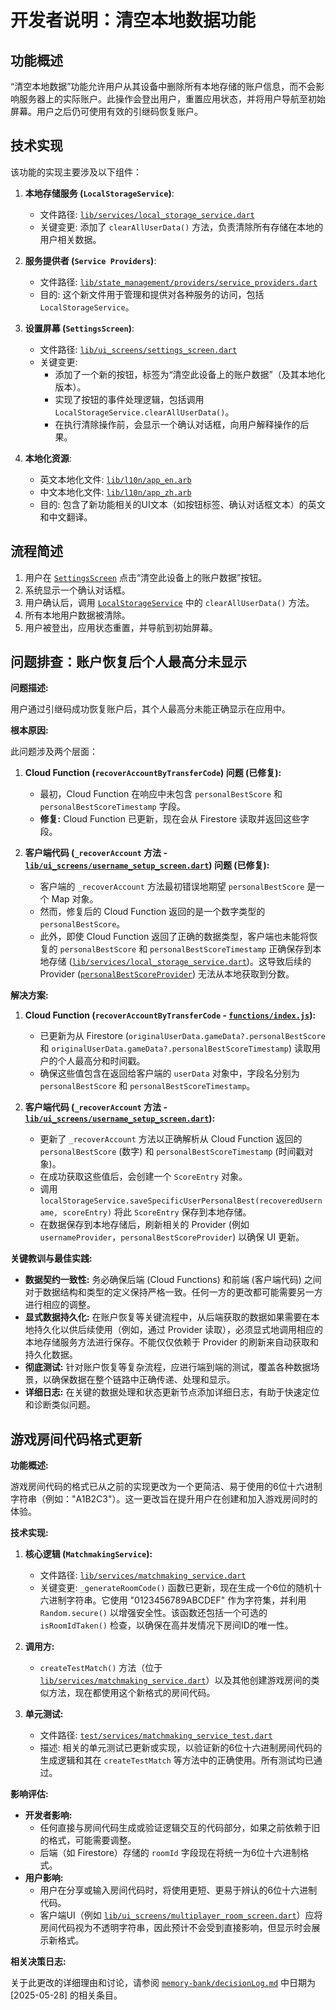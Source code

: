 # 开发者说明：清空本地数据功能

## 功能概述

“清空本地数据”功能允许用户从其设备中删除所有本地存储的账户信息，而不会影响服务器上的实际账户。此操作会登出用户，重置应用状态，并将用户导航至初始屏幕。用户之后仍可使用有效的引继码恢复账户。

## 技术实现

该功能的实现主要涉及以下组件：

1.  **本地存储服务 (`LocalStorageService`)**:
    *   文件路径: [`lib/services/local_storage_service.dart`](lib/services/local_storage_service.dart:1)
    *   关键变更: 添加了 `clearAllUserData()` 方法，负责清除所有存储在本地的用户相关数据。

2.  **服务提供者 (`Service Providers`)**:
    *   文件路径: [`lib/state_management/providers/service_providers.dart`](lib/state_management/providers/service_providers.dart:1)
    *   目的: 这个新文件用于管理和提供对各种服务的访问，包括 `LocalStorageService`。

3.  **设置屏幕 (`SettingsScreen`)**:
    *   文件路径: [`lib/ui_screens/settings_screen.dart`](lib/ui_screens/settings_screen.dart:1)
    *   关键变更:
        *   添加了一个新的按钮，标签为“清空此设备上的账户数据”（及其本地化版本）。
        *   实现了按钮的事件处理逻辑，包括调用 `LocalStorageService.clearAllUserData()`。
        *   在执行清除操作前，会显示一个确认对话框，向用户解释操作的后果。

4.  **本地化资源**:
    *   英文本地化文件: [`lib/l10n/app_en.arb`](lib/l10n/app_en.arb:1)
    *   中文本地化文件: [`lib/l10n/app_zh.arb`](lib/l10n/app_zh.arb:1)
    *   目的: 包含了新功能相关的UI文本（如按钮标签、确认对话框文本）的英文和中文翻译。

## 流程简述

1.  用户在 [`SettingsScreen`](lib/ui_screens/settings_screen.dart:1) 点击“清空此设备上的账户数据”按钮。
2.  系统显示一个确认对话框。
3.  用户确认后，调用 [`LocalStorageService`](lib/services/local_storage_service.dart:1) 中的 `clearAllUserData()` 方法。
4.  所有本地用户数据被清除。
5.  用户被登出，应用状态重置，并导航到初始屏幕。
## 问题排查：账户恢复后个人最高分未显示

**问题描述:**

用户通过引继码成功恢复账户后，其个人最高分未能正确显示在应用中。

**根本原因:**

此问题涉及两个层面：

1.  **Cloud Function (`recoverAccountByTransferCode`) 问题 (已修复):**
    *   最初，Cloud Function 在响应中未包含 `personalBestScore` 和 `personalBestScoreTimestamp` 字段。
    *   **修复:** Cloud Function 已更新，现在会从 Firestore 读取并返回这些字段。

2.  **客户端代码 (`_recoverAccount` 方法 - [`lib/ui_screens/username_setup_screen.dart`](lib/ui_screens/username_setup_screen.dart:1)) 问题 (已修复):**
    *   客户端的 `_recoverAccount` 方法最初错误地期望 `personalBestScore` 是一个 Map 对象。
    *   然而，修复后的 Cloud Function 返回的是一个数字类型的 `personalBestScore`。
    *   此外，即使 Cloud Function 返回了正确的数据类型，客户端也未能将恢复的 `personalBestScore` 和 `personalBestScoreTimestamp` 正确保存到本地存储 ([`lib/services/local_storage_service.dart`](lib/services/local_storage_service.dart:1))。这导致后续的 Provider ([`personalBestScoreProvider`](lib/state_management/providers/personal_best_score_provider.dart:1)) 无法从本地获取到分数。

**解决方案:**

1.  **Cloud Function (`recoverAccountByTransferCode` - [`functions/index.js`](functions/index.js:1)):**
    *   已更新为从 Firestore (`originalUserData.gameData?.personalBestScore` 和 `originalUserData.gameData?.personalBestScoreTimestamp`) 读取用户的个人最高分和时间戳。
    *   确保这些值包含在返回给客户端的 `userData` 对象中，字段名分别为 `personalBestScore` 和 `personalBestScoreTimestamp`。

2.  **客户端代码 (`_recoverAccount` 方法 - [`lib/ui_screens/username_setup_screen.dart`](lib/ui_screens/username_setup_screen.dart:1)):**
    *   更新了 `_recoverAccount` 方法以正确解析从 Cloud Function 返回的 `personalBestScore` (数字) 和 `personalBestScoreTimestamp` (时间戳对象)。
    *   在成功获取这些值后，会创建一个 `ScoreEntry` 对象。
    *   调用 `localStorageService.saveSpecificUserPersonalBest(recoveredUsername, scoreEntry)` 将此 `ScoreEntry` 保存到本地存储。
    *   在数据保存到本地存储后，刷新相关的 Provider (例如 `usernameProvider`，`personalBestScoreProvider`) 以确保 UI 更新。

**关键教训与最佳实践:**

*   **数据契约一致性:** 务必确保后端 (Cloud Functions) 和前端 (客户端代码) 之间对于数据结构和类型的定义保持严格一致。任何一方的更改都可能需要另一方进行相应的调整。
*   **显式数据持久化:** 在账户恢复等关键流程中，从后端获取的数据如果需要在本地持久化以供后续使用（例如，通过 Provider 读取），必须显式地调用相应的本地存储服务方法进行保存。不能仅仅依赖于 Provider 的刷新来自动获取和持久化数据。
*   **彻底测试:** 针对账户恢复等复杂流程，应进行端到端的测试，覆盖各种数据场景，以确保数据在整个链路中正确传递、处理和显示。
*   **详细日志:** 在关键的数据处理和状态更新节点添加详细日志，有助于快速定位和诊断类似问题。
## 游戏房间代码格式更新

**功能概述:**

游戏房间代码的格式已从之前的实现更改为一个更简洁、易于使用的6位十六进制字符串（例如："A1B2C3"）。这一更改旨在提升用户在创建和加入游戏房间时的体验。

**技术实现:**

1.  **核心逻辑 (`MatchmakingService`):**
    *   文件路径: [`lib/services/matchmaking_service.dart`](lib/services/matchmaking_service.dart)
    *   关键变更: `_generateRoomCode()` 函数已更新，现在生成一个6位的随机十六进制字符串。它使用 "0123456789ABCDEF" 作为字符集，并利用 `Random.secure()` 以增强安全性。该函数还包括一个可选的 `isRoomIdTaken()` 检查，以确保在高并发情况下房间ID的唯一性。

2.  **调用方:**
    *   `createTestMatch()` 方法（位于 [`lib/services/matchmaking_service.dart`](lib/services/matchmaking_service.dart)）以及其他创建游戏房间的类似方法，现在都使用这个新格式的房间代码。

3.  **单元测试:**
    *   文件路径: [`test/services/matchmaking_service_test.dart`](test/services/matchmaking_service_test.dart)
    *   描述: 相关的单元测试已更新或实现，以验证新的6位十六进制房间代码的生成逻辑和其在 `createTestMatch` 等方法中的正确使用。所有测试均已通过。

**影响评估:**

*   **开发者影响:**
    *   任何直接与房间代码生成或验证逻辑交互的代码部分，如果之前依赖于旧的格式，可能需要调整。
    *   后端（如 Firestore）存储的 `roomId` 字段现在将统一为6位十六进制格式。
*   **用户影响:**
    *   用户在分享或输入房间代码时，将使用更短、更易于辨认的6位十六进制代码。
    *   客户端UI（例如 [`lib/ui_screens/multiplayer_room_screen.dart`](lib/ui_screens/multiplayer_room_screen.dart)）应将房间代码视为不透明字符串，因此预计不会受到直接影响，但显示时会展示新格式。

**相关决策日志:**

关于此更改的详细理由和讨论，请参阅 [`memory-bank/decisionLog.md`](memory-bank/decisionLog.md) 中日期为 [2025-05-28] 的相关条目。